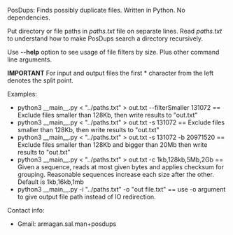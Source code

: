 PosDups: Finds possibly duplicate files. Written in Python. No dependencies.

Put directory or file paths in _paths.txt_ file on separate 
lines.
Read _paths.txt_ to understand how to make PosDups search a 
directory recursively.

Use **--help** option to see usage of file filters by size. Plus other command line arguments.

**IMPORTANT** For input and output files the first * character from the left denotes the split point.

Examples:
  - python3 \_\_main__.py < "../paths.txt" > out.txt --filterSmaller 131072  ==  Exclude files smaller than 128Kb, then write results to "out.txt"
  - python3 \_\_main__.py < "../paths.txt" > out.txt -s 131072  ==  Exclude files smaller than 128Kb, then write results to "out.txt"
  - python3 \_\_main__.py < "../paths.txt" > out.txt -s 131072 -b 20971520 == Exclude files smaller than 128Kb and bigger than 20Mb then write results to "out.txt"
  - python3 \_\_main__.py < "../paths.txt" > out.txt -c 1kb,128kb,5Mb,2Gb == Given a sequence, reads at most given bytes and applies checksum for grouping. Reasonable sequences 
  increase each size after the other. Default is 1kb,16kb,1mb
  - python3 \_\_main__.py -i "../paths.txt" -o "out file.txt" == use -o argument to give output file path instead of IO redirection.

Contact info:
  - Gmail: armagan.sal.man+posdups
